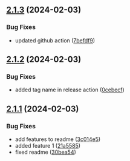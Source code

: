 ## [2.1.3](https://github.com/kouts/best-classic-wb/compare/v2.1.2...v2.1.3) (2024-02-03)


### Bug Fixes

* updated github action ([7befdf9](https://github.com/kouts/best-classic-wb/commit/7befdf9b72877cb27aaad9055efcee629d17bb6d))

## [2.1.2](https://github.com/kouts/best-classic-wb/compare/v2.1.1...v2.1.2) (2024-02-03)


### Bug Fixes

* added tag name in release action ([0cebecf](https://github.com/kouts/best-classic-wb/commit/0cebecf377187d6ce8a608d0ef3a0390b7d2f003))

## [2.1.1](https://github.com/kouts/best-classic-wb/compare/v2.1.0...v2.1.1) (2024-02-03)


### Bug Fixes

* add features to readme ([3c014e5](https://github.com/kouts/best-classic-wb/commit/3c014e5a22af5885222799e1e0d3383b657158ce))
* added feature 1 ([21a5585](https://github.com/kouts/best-classic-wb/commit/21a55858fe30b2f175dd3d951bff1e034833fecd))
* fixed readme ([30bea54](https://github.com/kouts/best-classic-wb/commit/30bea542c33870e401236586e5da527dedcfe78b))
